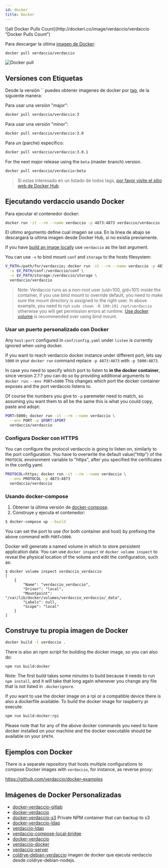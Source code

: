 ```yaml
---
id: docker
title: Docker
---
```

<div class="docker-count">
  ![alt Docker Pulls Count](http://dockeri.co/image/verdaccio/verdaccio "Docker Pulls Count")
</div>

Para descargar la última [imagen de Docker](https://hub.docker.com/r/verdaccio/verdaccio/):

```bash
docker pull verdaccio/verdaccio
```

![Docker pull](/svg/docker_verdaccio.gif)

## Versiones con Etiquetas

Desde la versión `` puedes obtener imagenes de docker por [tag](https://hub.docker.com/r/verdaccio/verdaccio/tags/), de la siguiente manera:

Para usar una versión "major":

```bash
docker pull verdaccio/verdaccio:3
```

Para usar una versión "minor":

```bash
docker pull verdaccio/verdaccio:3.0
```

Para un (parche) especifico:

```bash
docker pull verdaccio/verdaccio:3.0.1
```

For the next major release using the `beta` (master branch) version.

```bash
docker pull verdaccio/verdaccio:beta
```

> Si estas interesado en un listado de todos tags, [por favor visite el sitio web de Docker Hub](https://hub.docker.com/r/verdaccio/verdaccio/tags/).

## Ejecutando verdaccio usando Docker

Para ejecutar el contenedor docker:

```bash
docker run -it --rm --name verdaccio -p 4873:4873 verdaccio/verdaccio
```

El último argumento define cual imagen se usa. En la linea de abajo se descargará la ultima imagen desde Docker Hub, si no existía previamente.

If you have [build an image locally](#build-your-own-docker-image) use `verdaccio` as the last argument.

You can use `-v` to bind mount `conf` and `storage` to the hosts filesystem:

```bash
V_PATH=/path/for/verdaccio; docker run -it --rm --name verdaccio -p 4873:4873 \
  -v $V_PATH/conf:/verdaccio/conf \
  -v $V_PATH/storage:/verdaccio/storage \
  verdaccio/verdaccio
```

> Note: Verdaccio runs as a non-root user (uid=100, gid=101) inside the container, if you use bind mount to override default, you need to make sure the mount directory is assigned to the right user. In above example, you need to run `sudo chown -R 100:101 /opt/verdaccio` otherwise you will get permission errors at runtime. [Use docker volume](https://docs.docker.com/storage/volumes/) is recommended over using bind mount.

### Usar un puerto personalizado con Docker

Any `host:port` configured in `conf/config.yaml` under `listen` is currently ignored when using docker.

If you want to reach verdaccio docker instance under different port, lets say `5000` in your `docker run` command replace `-p 4873:4873` with `-p 5000:4873`.

In case you need to specify which port to listen to **in the docker container**, since version 2.?.? you can do so by providing additional arguments to `docker run`: `--env PORT=5000` This changes which port the docker container exposes and the port verdaccio listens to.

Of course the numbers you give to `-p` paremeter need to match, so assuming you want them to all be the same this is what you could copy, paste and adopt:

```bash
PORT=5000; docker run -it --rm --name verdaccio \
  --env PORT -p $PORT:$PORT
  verdaccio/verdaccio
```

### Configura Docker con HTTPS

You can configure the protocol verdaccio is going to listen on, similarly to the port configuration. You have to overwrite the default value("http") of the `PROTOCOL` environment variable to "https", after you specified the certificates in the config.yaml.

```bash
PROTOCOL=https; docker run -it --rm --name verdaccio \
  --env PROTOCOL -p 4873:4873
  verdaccio/verdaccio
```

### Usando docker-compose

1. Obtener la última versión de [docker-compose](https://github.com/docker/compose).
2. Construye y ejecuta el contenedor:

```bash
$ docker-compose up --build
```

You can set the port to use (for both container and host) by prefixing the above command with `PORT=5000`.

Docker will generate a named volume in which to store persistent application data. You can use `docker inspect` or `docker volume inspect` to reveal the physical location of the volume and edit the configuration, such as:

    $ docker volume inspect verdaccio_verdaccio
    [
        {
            "Name": "verdaccio_verdaccio",
            "Driver": "local",
            "Mountpoint": "/var/lib/docker/volumes/verdaccio_verdaccio/_data",
            "Labels": null,
            "Scope": "local"
        }
    ]
    
    

## Construye tu propia imagen de Docker

```bash
docker build -t verdaccio .
```

There is also an npm script for building the docker image, so you can also do:

```bash
npm run build:docker
```

Note: The first build takes some minutes to build because it needs to run `npm install`, and it will take that long again whenever you change any file that is not listed in `.dockerignore`.

If you want to use the docker image on a rpi or a compatible device there is also a dockerfile available. To build the docker image for raspberry pi execute:

```bash
npm run build:docker:rpi
```

Please note that for any of the above docker commands you need to have docker installed on your machine and the docker executable should be available on your `$PATH`.

## Ejemplos con Docker

There is a separate repository that hosts multiple configurations to compose Docker images with `verdaccio`, for instance, as reverse proxy:

<https://github.com/verdaccio/docker-examples>

## Imágenes de Docker Personalizadas

* [docker-verdaccio-gitlab](https://github.com/snics/docker-verdaccio-gitlab)
* [docker-verdaccio](https://github.com/deployable/docker-verdaccio)
* [docker-verdaccio-s3](https://github.com/asynchrony/docker-verdaccio-s3) Private NPM container that can backup to s3
* [docker-verdaccio-ldap](https://github.com/snadn/docker-verdaccio-ldap)
* [verdaccio-ldap](https://github.com/nathantreid/verdaccio-ldap)
* [verdaccio-compose-local-bridge](https://github.com/shingtoli/verdaccio-compose-local-bridge)
* [docker-verdaccio](https://github.com/Global-Solutions/docker-verdaccio)
* [verdaccio-docker](https://github.com/idahobean/verdaccio-docker)
* [verdaccio-server](https://github.com/andru255/verdaccio-server)
* [coldrye-debian-verdaccio](https://github.com/coldrye-docker/coldrye-debian-verdaccio) imagen de docker que ejecuta verdaccio desde coldrye-debian-nodejs.